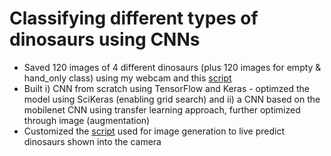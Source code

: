 # Classifying different types of dinosaurs using CNNs
- Saved 120 images of 4 different dinosaurs (plus 120 images for empty & hand_only class) using my webcam and this [script](https://github.com/bonartm/imageclassifier)
- Built i) CNN from scratch using TensorFlow and Keras - optimzed the model using SciKeras (enabling grid search) and ii) a CNN based on the mobilenet CNN using transfer learning approach, further optimized through image (augmentation)  
- Customized the [script](https://github.com/bonartm/imageclassifier) used for image generation to live predict dinosaurs shown into the camera
